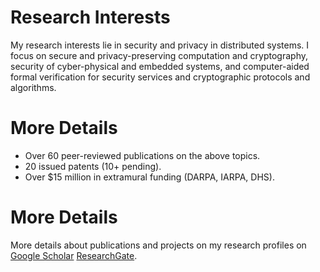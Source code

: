 # Research Interests
My research interests lie in security and privacy in distributed systems. I focus on secure and privacy-preserving computation and cryptography, security of cyber-physical and embedded systems, and computer-aided formal verification for security services and cryptographic protocols and algorithms.



# More Details 
* Over 60 peer-reviewed publications on the above topics.
* 20 issued patents (10+ pending).
* Over $15 million in extramural funding (DARPA, IARPA, DHS).



# More Details 
More details about publications and projects on my research profiles on [Google Scholar](http://bit.ly/2KIZaWF)  [ResearchGate](http://bit.ly/37tOPHZ).
